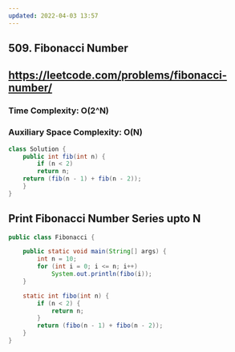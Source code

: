 ```yaml
---
updated: 2022-04-03 13:57
---
```

## 509. Fibonacci Number
## https://leetcode.com/problems/fibonacci-number/

### Time Complexity: O(2^N)
### Auxiliary Space Complexity: O(N)
```java
class Solution {
    public int fib(int n) {
        if (n < 2)
		return n;
	return (fib(n - 1) + fib(n - 2));
    }
}
```

## Print Fibonacci Number Series upto N
```java
public class Fibonacci {

	public static void main(String[] args) {
		int n = 10;
		for (int i = 0; i <= n; i++)
			System.out.println(fibo(i));
	}

	static int fibo(int n) {
		if (n < 2) {
			return n;
		}
		return (fibo(n - 1) + fibo(n - 2));
	}
}
```
